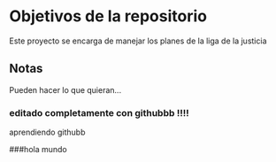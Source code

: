 # Objetivos de la repositorio

Este proyecto se encarga de manejar los planes de la liga de la justicia


## Notas
Pueden hacer lo que quieran...

### editado completamente con githubbb !!!!
aprendiendo githubb

###hola mundo
